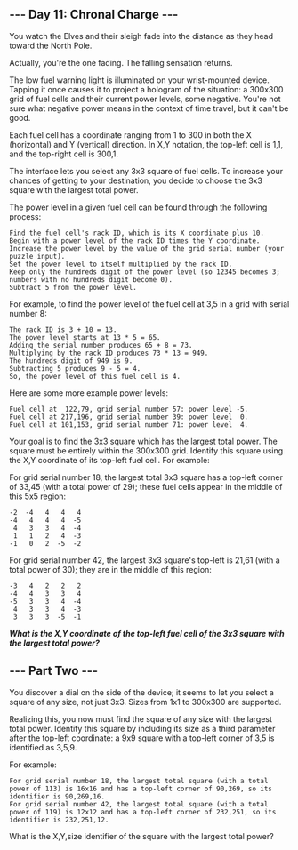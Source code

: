 ## --- Day 11: Chronal Charge --- ##
You watch the Elves and their sleigh fade into the distance as they head toward the North Pole.

Actually, you're the one fading. 
The falling sensation returns.

The low fuel warning light is illuminated on your wrist-mounted device. 
Tapping it once causes it to project a hologram of the situation: a 300x300 grid of fuel cells and their current power levels, some negative. 
You're not sure what negative power means in the context of time travel, but it can't be good.

Each fuel cell has a coordinate ranging from 1 to 300 in both the X (horizontal) and Y (vertical) direction. 
In X,Y notation, the top-left cell is 1,1, and the top-right cell is 300,1.

The interface lets you select any 3x3 square of fuel cells. 
To increase your chances of getting to your destination, you decide to choose the 3x3 square with the largest total power.

The power level in a given fuel cell can be found through the following process:

```
Find the fuel cell's rack ID, which is its X coordinate plus 10.
Begin with a power level of the rack ID times the Y coordinate.
Increase the power level by the value of the grid serial number (your puzzle input).
Set the power level to itself multiplied by the rack ID.
Keep only the hundreds digit of the power level (so 12345 becomes 3; numbers with no hundreds digit become 0).
Subtract 5 from the power level.
```
For example, to find the power level of the fuel cell at 3,5 in a grid with serial number 8:

```
The rack ID is 3 + 10 = 13.
The power level starts at 13 * 5 = 65.
Adding the serial number produces 65 + 8 = 73.
Multiplying by the rack ID produces 73 * 13 = 949.
The hundreds digit of 949 is 9.
Subtracting 5 produces 9 - 5 = 4.
So, the power level of this fuel cell is 4.
```

Here are some more example power levels:

```
Fuel cell at  122,79, grid serial number 57: power level -5.
Fuel cell at 217,196, grid serial number 39: power level  0.
Fuel cell at 101,153, grid serial number 71: power level  4.
```
Your goal is to find the 3x3 square which has the largest total power. 
The square must be entirely within the 300x300 grid. 
Identify this square using the X,Y coordinate of its top-left fuel cell. 
For example:

For grid serial number 18, the largest total 3x3 square has a top-left corner of 33,45 (with a total power of 29); 
these fuel cells appear in the middle of this 5x5 region:

```
-2  -4   4   4   4
-4   4   4   4  -5
 4   3   3   4  -4
 1   1   2   4  -3
-1   0   2  -5  -2
```
For grid serial number 42, the largest 3x3 square's top-left is 21,61 (with a total power of 30); 
they are in the middle of this region:

```
-3   4   2   2   2
-4   4   3   3   4
-5   3   3   4  -4
 4   3   3   4  -3
 3   3   3  -5  -1
 ```

_**What is the X,Y coordinate of the top-left fuel cell of the 3x3 square with the largest total power?**_

## --- Part Two --- ##
You discover a dial on the side of the device; it seems to let you select a square of any size, not just 3x3. 
Sizes from 1x1 to 300x300 are supported.

Realizing this, you now must find the square of any size with the largest total power. 
Identify this square by including its size as a third parameter after the top-left coordinate: 
    a 9x9 square with a top-left corner of 3,5 is identified as 3,5,9.

For example:

```
For grid serial number 18, the largest total square (with a total power of 113) is 16x16 and has a top-left corner of 90,269, so its identifier is 90,269,16.
For grid serial number 42, the largest total square (with a total power of 119) is 12x12 and has a top-left corner of 232,251, so its identifier is 232,251,12.
```
What is the X,Y,size identifier of the square with the largest total power?

